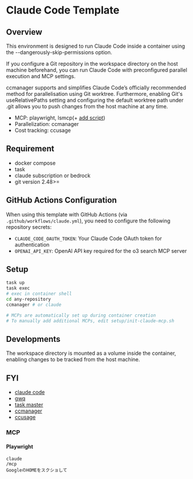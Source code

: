 # Claude Code Template

## Overview
This environment is designed to run Claude Code inside a container using the --dangerously-skip-permissions option.

If you configure a Git repository in the workspace directory on the host machine beforehand, you can run Claude Code with preconfigured parallel execution and MCP settings.

ccmanager supports and simplifies Claude Code’s officially recommended method for parallelisation using Git worktree. Furthermore, enabling Git's useRelativePaths setting and configuring the default worktree path under .git allows you to push changes from the host machine at any time.


- MCP: playwright, lsmcp(+ [add script](./setup/init-claude-mcp.sh))
- Parallelization: ccmanager
- Cost tracking: ccusage

## Requirement
- docker compose
- task
- claude subscription or bedrock
- git version 2.48>=

## GitHub Actions Configuration
When using this template with GitHub Actions (via `.github/workflows/claude.yml`), you need to configure the following repository secrets:

- `CLAUDE_CODE_OAUTH_TOKEN`: Your Claude Code OAuth token for authentication
- `OPENAI_API_KEY`: OpenAI API key required for the o3 search MCP server

## Setup
```bash
task up
task exec
# exec in container shell
cd any-repository
ccmanager # or claude

# MCPs are automatically set up during container creation
# To manually add additional MCPs, edit setup/init-claude-mcp.sh
```

## Developments
The workspace directory is mounted as a volume inside the container, enabling changes to be tracked from the host machine.

## FYI
- [claude code](https://github.com/anthropics/claude-code)
- [gwq](https://github.com/d-kuro/gwq)
- [task master](https://github.com/eyaltoledano/claude-task-master)
- [ccmanager](https://github.com/kbwo/ccmanager)
- [ccusage](https://github.com/ryoppippi/ccusage)

### MCP
#### Playwright
```
claude
/mcp
GoogleのHOMEをスクショして
```